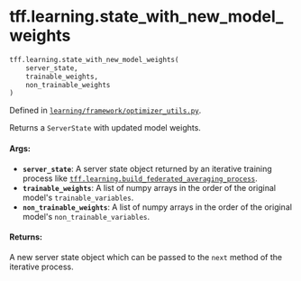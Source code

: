 <div itemscope itemtype="http://developers.google.com/ReferenceObject">
<meta itemprop="name" content="tff.learning.state_with_new_model_weights" />
<meta itemprop="path" content="Stable" />
</div>

# tff.learning.state_with_new_model_weights

```python
tff.learning.state_with_new_model_weights(
    server_state,
    trainable_weights,
    non_trainable_weights
)
```

Defined in
[`learning/framework/optimizer_utils.py`](http://github.com/tensorflow/federated/tree/master/tensorflow_federated/python/learning/framework/optimizer_utils.py).

Returns a `ServerState` with updated model weights.

#### Args:

*   <b>`server_state`</b>: A server state object returned by an iterative
    training process like
    <a href="../../tff/learning/build_federated_averaging_process.md"><code>tff.learning.build_federated_averaging_process</code></a>.
*   <b>`trainable_weights`</b>: A list of numpy arrays in the order of the
    original model's `trainable_variables`.
*   <b>`non_trainable_weights`</b>: A list of numpy arrays in the order of the
    original model's `non_trainable_variables`.

#### Returns:

A new server state object which can be passed to the `next` method of the
iterative process.
